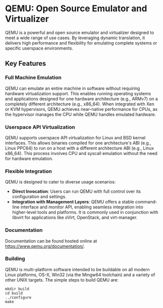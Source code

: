 # QEMU: Open Source Emulator and Virtualizer

QEMU is a powerful and open source emulator and virtualizer designed to meet a wide range of use cases. By leveraging dynamic translation, it delivers high performance and flexibility for emulating complete systems or specific userspace environments.

## Key Features

### Full Machine Emulation
QEMU can emulate an entire machine in software without requiring hardware virtualization support. This enables running operating systems and applications designed for one hardware architecture (e.g., ARMv7) on a completely different architecture (e.g., x86_64). When integrated with Xen or KVM hypervisors, QEMU achieves near-native performance for CPUs, as the hypervisor manages the CPU while QEMU handles emulated hardware.

### Userspace API Virtualization
QEMU supports userspace API virtualization for Linux and BSD kernel interfaces. This allows binaries compiled for one architecture's ABI (e.g., Linux PPC64) to run on a host with a different architecture ABI (e.g., Linux x86_64). This process involves CPU and syscall emulation without the need for hardware emulation.

### Flexible Integration
QEMU is designed to cater to diverse usage scenarios:
- **Direct Invocation**: Users can run QEMU with full control over its configuration and settings.
- **Integration with Management Layers**: QEMU offers a stable command-line interface and monitor API, enabling seamless integration into higher-level tools and platforms. It is commonly used in conjunction with libvirt for applications like oVirt, OpenStack, and virt-manager.

### Documentation
Documentation can be found hosted online at https://www.qemu.org/documentation/.

### Building

QEMU is multi-platform software intended to be buildable on all modern
Linux platforms, OS-X, Win32 (via the Mingw64 toolchain) and a variety
of other UNIX targets. The simple steps to build QEMU are:

```shell
mkdir build
cd build
../configure
make

